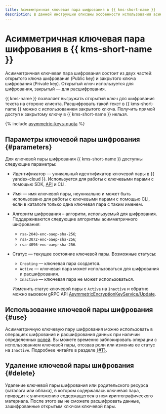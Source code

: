 ```yaml
---
title: Асимметричная ключевая пара шифрования в {{ kms-short-name }}
description: В данной инструкции описаны особенности использования асимметричной ключевой пары шифрования в {{ kms-short-name }}.
---
```


# Асимметричная ключевая пара шифрования в {{ kms-short-name }}

Асимметричная ключевая пара шифрования состоит из двух частей: открытого ключа шифрования (Public key) и закрытого ключа шифрования (Private key). Открытый ключ используется для шифрования, закрытый — для расшифрования.

{{ kms-name }} позволяет выгружать открытый ключ для шифрования текста на стороне клиента. Расшифровать такой текст в {{ kms-short-name }} можно с использованием закрытого ключа. Получить прямой доступ к закрытому ключу в {{ kms-short-name }} нельзя.

{% include [asymmetric-keys-quota](../../_includes/kms/asymmetric-keys-quota.md) %}

## Параметры ключевой пары шифрования {#parameters}

Для ключевой пары шифрования {{ kms-short-name }} доступны следующие параметры:
* Идентификатор — уникальный идентификатор ключевой пары в {{ yandex-cloud }}. Используется для работы с ключевыми парами с помощью SDK, [API](../../glossary/rest-api.md) и CLI.
* Имя — имя ключевой пары, неуникально и может быть использовано для работы с ключевыми парами с помощью CLI, если в каталоге только одна ключевая пара с таким именем.
* Алгоритм шифрования – алгоритм, используемый для шифрования. Поддерживаются следующие алгоритмы асимметричного шифрования: 
    * `rsa-2048-enc-oaep-sha-256`;
    * `rsa-3072-enc-oaep-sha-256`;
    * `rsa-4096-enc-oaep-sha-256`.

* Статус — текущее состояние ключевой пары. Возможные статусы: 
    * `Creating` — ключевая пара создается.
    * `Active` — ключевая пара может использоваться для шифрования и расшифрования.
    * `Inactive` — ключевая пара не может использоваться.
    
    Изменить статус ключевой пары с `Active` на `Inactive` и обратно можно вызовом gRPC API [AsymmetricEncryptionKeyService/Update](../api-ref/grpc/asymmetric_encryption_key_service.md#Update).

## Использование ключевой пары шифрования {#use}

Асимметричную ключевую пару шифрования можно использовать в операциях шифрования и расшифрования данных при наличии определенных [ролей](../security/index.md#roles-list). Вы можете временно заблокировать операции с использованием ключевой пары, отозвав роли или изменив ее статус на `Inactive`. Подробнее читайте в разделе [{#T}](../security/index.md).

## Удаление ключевой пары шифрования {#delete}

Удаление ключевой пары шифрования или родительского ресурса (каталога или облака), в котором содержалась ключевая пара, приводит к уничтожению содержащегося в нем криптографического материала. После этого вы не сможете расшифровать данные, зашифрованные открытым ключом ключевой пары.
